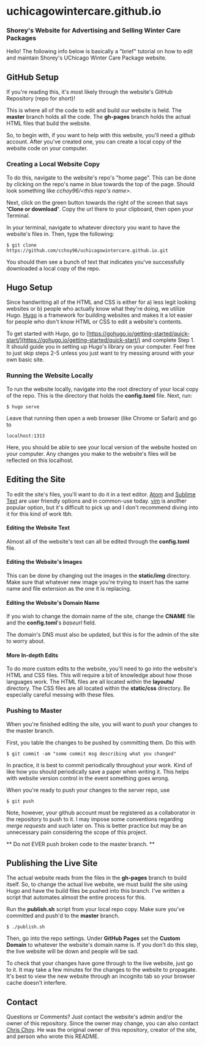 # uchicagowintercare.github.io
### Shorey's Website for Advertising and Selling Winter Care Packages

Hello! The following info below is basically a "brief" tutorial on how to edit and maintain Shorey's UChicago Winter Care Package website.

## GitHub Setup
If you're reading this, it's most likely through the website's GitHub Repository (repo for short)!

This is where all of the code to edit and build our website is held. The **master** branch holds all the code. The **gh-pages** branch holds the actual HTML files that build the website.

So, to begin with, if you want to help with this website, you'll need a github account. After you've created one, you can create a local copy of the website code on your computer.

### Creating a Local Website Copy
To do this, navigate to the website's repo's "home page". This can be done by clicking on the repo's name in blue towards the top of the page. Should look something like *cchoy96/<this repo's name>*.

Next, click on the green button towards the right of the screen that says **'Clone or download'**. Copy the url there to your clipboard, then open your Terminal.

In your terminal, navigate to whatever directory you want to have the website's files in. Then, type the following:
```
$ git clone https://github.com/cchoy96/uchicagowintercare.github.io.git
```
You should then see a bunch of text that indicates you've successfully downloaded a local copy of the repo.

## Hugo Setup
Since handwriting all of the HTML and CSS is either for a) less legit looking websites or b) people who actually know what they're doing, we utilize Hugo. [Hugo](https://gohugo.io/) is a framework for building websites and makes it a lot easier for people who don't know HTML or CSS to edit a website's contents.

To get started with Hugo, go to [https://gohugo.io/getting-started/quick-start/](https://gohugo.io/getting-started/quick-start/) and complete Step 1. It should guide you in setting up Hugo's library on your computer. Feel free to just skip steps 2-5 unless you just want to try messing around with your own basic site.

### Running the Website Locally
To run the website locally, navigate into the root directory of your local copy of the repo. This is the directory that holds the **config.toml** file. Next, run:
```
$ hugo serve
```

Leave that running then open a web browser (like Chrome or Safari) and go to
```
localhost:1313
```

Here, you should be able to see your local version of the website hosted on your computer.
Any changes you make to the website's files will be reflected on this localhost.

## Editing the Site
To edit the site's files, you'll want to do it in a text editor. [Atom](https://atom.io/) and [Sublime Text](https://www.sublimetext.com/) are user friendly options and in common-use today. [vim](http://www.vim.org/) is another popular option, but it's difficult to pick up and I don't recommend diving into it for this kind of work tbh.

#### Editing the Website Text
Almost all of the website's text can all be edited through the **config.toml** file.

#### Editing the Website's Images
This can be done by changing out the images in the **static/img** directory. Make sure that whatever new image you're trying to insert has the same name and file extension as the one it is replacing.

#### Editing the Website's Domain Name
If you wish to change the domain name of the site, change the **CNAME** file and the **config.toml**'s *baseurl* field.

The domain's DNS must also be updated, but this is for the admin of the site to worry about.

#### More In-depth Edits
To do more custom edits to the website, you'll need to go into the website's HTML and CSS files. This will require a bit of knowledge about how those languages work. The HTML files are all located within the **layouts/** directory. The CSS files are all located within the **static/css** directory. Be especially careful messing with these files.

### Pushing to Master
When you're finished editing the site, you will want to *push* your changes to the master branch.

First, you table the changes to be pushed by committing them. Do this with
```
$ git commit -am "some commit msg describing what you changed"
```
In practice, it is best to commit periodically throughout your work. Kind of like how you should periodically save a paper when writing it. This helps with website version control in the event something goes wrong.

When you're ready to push your changes to the server repo, use
```
$ git push
```

Note, however, your github account must be registered as a collaborator in the repository to push to it. I may impose some conventions regarding *merge requests* and such later on. This is better practice but may be an unnecessary pain considering the scope of this project.

** Do not EVER push broken code to the master branch. **

## Publishing the Live Site
The actual website reads from the files in the **gh-pages** branch to build itself. So, to change the actual live website, we must build the site using Hugo and have the build files be pushed into this branch. I've written a script that automates almost the entire process for this.

Run the **publish.sh** script from your local repo copy. Make sure you've committed and push'd to the **master** branch.
```
$ ./publish.sh
```

Then, go into the repo settings. Under **GitHub Pages** set the **Custom Domain** to whatever the website's domain name is. If you don't do this step, the live website will be down and people will be sad.

To check that your changes have gone through to the live website, just go to it. It may take a few minutes for the changes to the website to propagate. It's best to view the new website through an incognito tab so your browser cache doesn't interfere.

## Contact
Questions or Comments? Just contact the website's admin and/or the owner of this repository.
Since the owner may change, you can also contact [Chris Choy](chrischoy.net). He was the original owner of this repository, creator of the site, and person who wrote this README.
